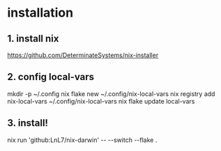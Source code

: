 # installation

## 1. install nix
https://github.com/DeterminateSystems/nix-installer

## 2. config local-vars

mkdir -p ~/.config
nix flake new ~/.config/nix-local-vars
nix registry add nix-local-vars ~/.config/nix-local-vars
nix flake update local-vars

## 3. install!
nix run 'github:LnL7/nix-darwin' -- --switch --flake . 

